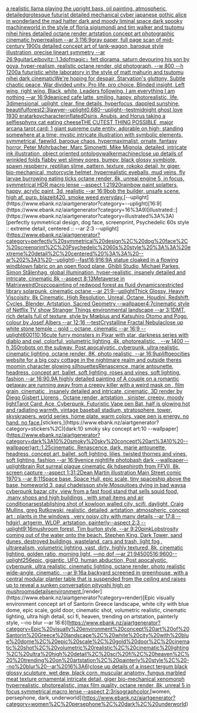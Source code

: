 [a realistic llama playing the upright bass, oil painting, atmospheric, detailed](https://www.ebank.nz/aiartgenerator?category=a%20realistic%20llama%20playing%20the%20upright%20bass%2C%20oil%20painting%2C%20atmospheric%2C%20detailed)[grotesque futurist detailed mechanical cyber japanese gothic alice in wonderland the mad hatter dark and moody liminal space dark spooky machineworld in the style of floria sigismondi and tim walker and tsutomu nihei hires detailed octane render artstation concept art photographic cinematic hyperrealism --ar 3:1](https://www.ebank.nz/aiartgenerator?category=grotesque%20futurist%20detailed%20mechanical%20cyber%20japanese%20gothic%20alice%20in%20wonderland%20the%20mad%20hatter%20dark%20and%20moody%20liminal%20space%20dark%20spooky%20machineworld%20in%20the%20style%20of%20floria%20sigismondi%20and%20tim%20walker%20and%20tsutomu%20nihei%20hires%20detailed%20octane%20render%20artstation%20concept%20art%20photographic%20cinematic%20hyperrealism%20--ar%203%3A1)[16:9](https://www.ebank.nz/aiartgenerator?category=16%3A9)[gray paper, full page scan of mid-century 1900s detailed concept art of tank-wagon, baroque style illustration, precise lineart symmetry --ar 26:9](https://www.ebank.nz/aiartgenerator?category=gray%20paper%2C%20full%20page%20scan%20of%20mid-century%201900s%20detailed%20concept%20art%20of%20tank-wagon%2C%20baroque%20style%20illustration%2C%20precise%20lineart%20symmetry%20--ar%2026%3A9)[guitar](https://www.ebank.nz/aiartgenerator?category=guitar)[Leibovitz::1.3](https://www.ebank.nz/aiartgenerator?category=Leibovitz%3A%3A1.3)[dof](https://www.ebank.nz/aiartgenerator?category=dof)[magic」](https://www.ebank.nz/aiartgenerator?category=magic%E3%80%8D)[felt diorama, saturn devouring his son by goya, hyper-realism, realistic octane render, old photograph, --w 800 --h 1200](https://www.ebank.nz/aiartgenerator?category=felt%20diorama%2C%20saturn%20devouring%20his%20son%20by%20goya%2C%20hyper-realism%2C%20realistic%20octane%20render%2C%20old%20photograph%2C%20--w%20800%20--h%201200)[a futuristic white laboratory in the style of matt mahurin and tsutomu nihei dark cinematic](https://www.ebank.nz/aiartgenerator?category=a%20futuristic%20white%20laboratory%20in%20the%20style%20of%20matt%20mahurin%20and%20tsutomu%20nihei%20dark%20cinematic)[We're hoping for despair, Starvation's gluttony, Subtle chaotic peace, War divided unity, Pro life, pro choice, Blinded insight, Left wing, right wing, Black, white, Leaders following,  I am everything I am nothing —ar 16:9](https://www.ebank.nz/aiartgenerator?category=We%27re%20hoping%20for%20despair%2C%20Starvation%27s%20gluttony%2C%20Subtle%20chaotic%20peace%2C%20War%20divided%20unity%2C%20Pro%20life%2C%20pro%20choice%2C%20Blinded%20insight%2C%20Left%20wing%2C%20right%20wing%2C%20Black%2C%20white%2C%20Leaders%20following%2C%20%20I%20am%20everything%20I%20am%20nothing%20%E2%80%94ar%2016%3A9)[dean](https://www.ebank.nz/aiartgenerator?category=dean)[iced cafe latte, smiling, happy, photorealistic, life, 3dimensional, uplight, clear, fine details, hyperfocus, dappled sunshine, beautiful](https://www.ebank.nz/aiartgenerator?category=iced%20cafe%20latte%2C%20smiling%2C%20happy%2C%20photorealistic%2C%20life%2C%203dimensional%2C%20uplight%2C%20clear%2C%20fine%20details%2C%20hyperfocus%2C%20dappled%20sunshine%2C%20beautiful)[forest](https://www.ebank.nz/aiartgenerator?category=forest)[2:3](https://www.ebank.nz/aiartgenerator?category=2%3A3)[lawyer](https://www.ebank.nz/aiartgenerator?category=lawyer)[--uplight](https://www.ebank.nz/aiartgenerator?category=--uplight)[0.6](https://www.ebank.nz/aiartgenerator?category=0.6)[80](https://www.ebank.nz/aiartgenerator?category=80)[--uplight](https://www.ebank.nz/aiartgenerator?category=--uplight)[--test](https://www.ebank.nz/aiartgenerator?category=--test)[midnight ghost love 1930 era](https://www.ebank.nz/aiartgenerator?category=midnight%20ghost%20love%201930%20era)[tarkov](https://www.ebank.nz/aiartgenerator?category=tarkov)[character](https://www.ebank.nz/aiartgenerator?category=character)[inflated](https://www.ebank.nz/aiartgenerator?category=inflated)[Osiris, Anubis, and Horus taking a selfie](https://www.ebank.nz/aiartgenerator?category=Osiris%2C%20Anubis%2C%20and%20Horus%20taking%20a%20selfie)[sphynx cat eating cheese](https://www.ebank.nz/aiartgenerator?category=sphynx%20cat%20eating%20cheese)[THE CUTEST THING POSSIBLE, major arcana tarot card; 1 giant supreme cute entity, adorable on high; standing somewhere at a time; mystic intricate illustration with symbolic elements, symmetrical, faewild, baroque chaos, hypermaximalist, ornate, fantasy horror, Peter Mohrbacher, Marc Simonetti, Mike Mignola, detailed, intricate ink illustration, object oriented ontology](https://www.ebank.nz/aiartgenerator?category=THE%20CUTEST%20THING%20POSSIBLE%2C%20major%20arcana%20tarot%20card%3B%201%20giant%20supreme%20cute%20entity%2C%20adorable%20on%20high%3B%20standing%20somewhere%20at%20a%20time%3B%20mystic%20intricate%20illustration%20with%20symbolic%20elements%2C%20symmetrical%2C%20faewild%2C%20baroque%20chaos%2C%20hypermaximalist%2C%20ornate%2C%20fantasy%20horror%2C%20Peter%20Mohrbacher%2C%20Marc%20Simonetti%2C%20Mike%20Mignola%2C%20detailed%2C%20intricate%20ink%20illustration%2C%20object%20oriented%20ontology)[walker](https://www.ebank.nz/aiartgenerator?category=walker)[machine](https://www.ebank.nz/aiartgenerator?category=machine)[close up details of wrinkled folds flabby wet slimey pores, bumpy, black glossy symbiote, spawn respberry, reptilian slime, pattern, texture, rokoko detail, hr giger, bio-mechanical, motorcycle helmet, hyperrealistic eyeballs, mud veins, fly larvae burrowing eating ticks octane render, 8k, unreal engine 5, in focus, symmetrical HDR macro lense --aspect 1:2](https://www.ebank.nz/aiartgenerator?category=close%20up%20details%20of%20wrinkled%20folds%20flabby%20wet%20slimey%20pores%2C%20bumpy%2C%20black%20glossy%20symbiote%2C%20spawn%20respberry%2C%20reptilian%20slime%2C%20pattern%2C%20texture%2C%20rokoko%20detail%2C%20hr%20giger%2C%20bio-mechanical%2C%20motorcycle%20helmet%2C%20hyperrealistic%20eyeballs%2C%20mud%20veins%2C%20fly%20larvae%20burrowing%20eating%20ticks%20octane%20render%2C%208k%2C%20unreal%20engine%205%2C%20in%20focus%2C%20symmetrical%20HDR%20macro%20lense%20--aspect%201%3A2)[1920](https://www.ebank.nz/aiartgenerator?category=1920)[rainbow paint splatters, happy, acrylic paint, 3d, realistic --ar 16:9](https://www.ebank.nz/aiartgenerator?category=rainbow%20paint%20splatters%2C%20happy%2C%20acrylic%20paint%2C%203d%2C%20realistic%20--ar%2016%3A9)[bob the builder, unsafe scene. high af. purp. blazeit420. smoke weed everyday.](https://www.ebank.nz/aiartgenerator?category=bob%20the%20builder%2C%20unsafe%20scene.%20high%20af.%20purp.%20blazeit420.%20smoke%20weed%20everyday.)[--uplight](https://www.ebank.nz/aiartgenerator?category=--uplight)[16:9](https://www.ebank.nz/aiartgenerator?category=16%3A9)[illustrated::](https://www.ebank.nz/aiartgenerator?category=illustrated%3A%3A)[perfectly symmetrical design, dog face, screenprint, Psychedelic 60s style :: extreme detail, centered :: --ar 2:3 --uplight](https://www.ebank.nz/aiartgenerator?category=perfectly%20symmetrical%20design%2C%20dog%20face%2C%20screenprint%2C%20Psychedelic%2060s%20style%20%3A%3A%20extreme%20detail%2C%20centered%20%3A%3A%20--ar%202%3A3%20--uplight)[--fast](https://www.ebank.nz/aiartgenerator?category=--fast)[16:9](https://www.ebank.nz/aiartgenerator?category=16%3A9)[16:9](https://www.ebank.nz/aiartgenerator?category=16%3A9)[A statue cloaked in a flowing windblown fabric on an open flood plane, Ghibli Studio, Michael Parkes, Simon Stålenhag, global illumination, hyper-realistic, insanely detailed and intricate, cinematic 8k --aspect 8:13](https://www.ebank.nz/aiartgenerator?category=A%20statue%20cloaked%20in%20a%20flowing%20windblown%20fabric%20on%20an%20open%20flood%20plane%2C%20Ghibli%20Studio%2C%20Michael%20Parkes%2C%20Simon%20St%C3%A5lenhag%2C%20global%20illumination%2C%20hyper-realistic%2C%20insanely%20detailed%20and%20intricate%2C%20cinematic%208k%20--aspect%208%3A13)[Metaverse in Matrix](https://www.ebank.nz/aiartgenerator?category=Metaverse%20in%20Matrix)[weird](https://www.ebank.nz/aiartgenerator?category=weird)[Orozco](https://www.ebank.nz/aiartgenerator?category=Orozco)[painting of redwood forest as fluid dynamics](https://www.ebank.nz/aiartgenerator?category=painting%20of%20redwood%20forest%20as%20fluid%20dynamics)[restricted library solarpunk, cinematic octane --ar 21:9](https://www.ebank.nz/aiartgenerator?category=restricted%20library%20solarpunk%2C%20cinematic%20octane%20--ar%2021%3A9)[--uplight](https://www.ebank.nz/aiartgenerator?category=--uplight)[Thick Glossy, Heavy Viscoisity, 8k Cinematic, High Resolution, Unreal, Octane, Houdini, Redshift, Cycles, Blender, Artstation, Sacred Geometry --wallpaper](https://www.ebank.nz/aiartgenerator?category=Thick%20Glossy%2C%20Heavy%20Viscoisity%2C%208k%20Cinematic%2C%20High%20Resolution%2C%20Unreal%2C%20Octane%2C%20Houdini%2C%20Redshift%2C%20Cycles%2C%20Blender%2C%20Artstation%2C%20Sacred%20Geometry%20--wallpaper)[4:7](https://www.ebank.nz/aiartgenerator?category=4%3A7)[cinematic style of Netflix TV show Stranger Things environmental landscape --ar 3:1](https://www.ebank.nz/aiartgenerator?category=cinematic%20style%20of%20Netflix%20TV%20show%20Stranger%20Things%20environmental%20landscape%20--ar%203%3A1)[DMT,  rich details full of texture, style by Mœbius and Katsuhiro Otomo and Pogo, colour by Josef Albers --ar 12:16 --test](https://www.ebank.nz/aiartgenerator?category=DMT%2C%20%20rich%20details%20full%20of%20texture%2C%20style%20by%20M%C5%93bius%20and%20Katsuhiro%20Otomo%20and%20Pogo%2C%20colour%20by%20Josef%20Albers%20--ar%2012%3A16%20--test)[Crystalline Fractal Nebula](https://www.ebank.nz/aiartgenerator?category=Crystalline%20Fractal%20Nebula)[close up white stone temple :: gold :: octane, cinematic --ar 16:9 --uplight](https://www.ebank.nz/aiartgenerator?category=close%20up%20white%20stone%20temple%20%3A%3A%20gold%20%3A%3A%20octane%2C%20cinematic%20--ar%2016%3A9%20--uplight)[600](https://www.ebank.nz/aiartgenerator?category=600)[1](https://www.ebank.nz/aiartgenerator?category=1)[10:16](https://www.ebank.nz/aiartgenerator?category=10%3A16)[cute furry monsters in Pixar with star, darkness series with diablo and owl, colorful, volumetric lighting, 4k, photorealistic, , --w 1400 --h 350](https://www.ebank.nz/aiartgenerator?category=cute%20furry%20monsters%20in%20Pixar%20with%20star%2C%20darkness%20series%20with%20diablo%20and%20owl%2C%20colorful%2C%20volumetric%20lighting%2C%204k%2C%20photorealistic%2C%20%2C%20--w%201400%20--h%20350)[robots on the subway, Post apocalyptic, cyberpunk, ultra realistic, cinematic lighting, octane render, 8K, photo realistic,  --ar 16:9](https://www.ebank.nz/aiartgenerator?category=robots%20on%20the%20subway%2C%20Post%20apocalyptic%2C%20cyberpunk%2C%20ultra%20realistic%2C%20cinematic%20lighting%2C%20octane%20render%2C%208K%2C%20photo%20realistic%2C%20%20--ar%2016%3A9)[uplift](https://www.ebank.nz/aiartgenerator?category=uplift)[geocities website for a big cozy cottage in the nightmare realm and outside theres moomin character glowing silhouettes](https://www.ebank.nz/aiartgenerator?category=geocities%20website%20for%20a%20big%20cozy%20cottage%20in%20the%20nightmare%20realm%20and%20outside%20theres%20moomin%20character%20glowing%20silhouettes)[Renascence, marie antounette, headress, concept art, ballet, soft lighting, roses and vines, soft lighting, fashion --ar 16:9](https://www.ebank.nz/aiartgenerator?category=Renascence%2C%20marie%20antounette%2C%20headress%2C%20concept%20art%2C%20ballet%2C%20soft%20lighting%2C%20roses%20and%20vines%2C%20soft%20lighting%2C%20fashion%20--ar%2016%3A9)[0.9](https://www.ebank.nz/aiartgenerator?category=0.9)[A highly detailed painting of A couple on a romantic getaway are running away from a creepy killer with a weird mask on  , film grain, cinematic , insanely detailed and intricate, cinematic, 3D render by Diego Gisbert Llorens , Octane render, artstation , sinister, creepy, moody light](https://www.ebank.nz/aiartgenerator?category=A%20highly%20detailed%20painting%20of%20A%20couple%20on%20a%20romantic%20getaway%20are%20running%20away%20from%20a%20creepy%20killer%20with%20a%20weird%20mask%20on%20%20%2C%20film%20grain%2C%20cinematic%20%2C%20insanely%20detailed%20and%20intricate%2C%20cinematic%2C%203D%20render%20by%20Diego%20Gisbert%20Llorens%20%2C%20Octane%20render%2C%20artstation%20%2C%20sinister%2C%20creepy%2C%20moody%20light)[Tarot Card: Ace, Cyberpunk. Futuristic Vape pen Bat, half is glowing hot and radiating warmth. vintage baseball stadium, stratosphere, tower, skyskrapers. world series, home plate. warm colors. vape pen is energy. no hand. no face.](https://www.ebank.nz/aiartgenerator?category=Tarot%20Card%3A%20Ace%2C%20Cyberpunk.%20Futuristic%20Vape%20pen%20Bat%2C%20half%20is%20glowing%20hot%20and%20radiating%20warmth.%20vintage%20baseball%20stadium%2C%20stratosphere%2C%20tower%2C%20skyskrapers.%20world%20series%2C%20home%20plate.%20warm%20colors.%20vape%20pen%20is%20energy.%20no%20hand.%20no%20face.)[stickers,](https://www.ebank.nz/aiartgenerator?category=stickers%2C)[dark:10 smoky sky concept art:10 --wallpaper](https://www.ebank.nz/aiartgenerator?category=dark%3A10%20smoky%20sky%20concept%20art%3A10%20--wallpaper)[art::1.25](https://www.ebank.nz/aiartgenerator?category=art%3A%3A1.25)[cinematic, Renascence, dark, marie antounette, headress, concept art, ballet, soft lighting, lilies, twisted thornes and vines, soft lighting, fashion --ar 16:9](https://www.ebank.nz/aiartgenerator?category=cinematic%2C%20Renascence%2C%20dark%2C%20marie%20antounette%2C%20headress%2C%20concept%20art%2C%20ballet%2C%20soft%20lighting%2C%20lilies%2C%20twisted%20thornes%20and%20vines%2C%20soft%20lighting%2C%20fashion%20--ar%2016%3A9)[venice nightlife photobash dark --wallpaper](https://www.ebank.nz/aiartgenerator?category=venice%20nightlife%20photobash%20dark%20--wallpaper)[--uplight](https://www.ebank.nz/aiartgenerator?category=--uplight)[brain Rot surreal plague cinematic 4k hd](https://www.ebank.nz/aiartgenerator?category=brain%20Rot%20surreal%20plague%20cinematic%204k%20hd)[sephiroth from FFVII, 8k, screen capture --aspect 1:3](https://www.ebank.nz/aiartgenerator?category=sephiroth%20from%20FFVII%2C%208k%2C%20screen%20capture%20--aspect%201%3A3)[1:2](https://www.ebank.nz/aiartgenerator?category=1%3A2)[Dean Martin illustration Main Street comic 1970’s --ar 8:11](https://www.ebank.nz/aiartgenerator?category=Dean%20Martin%20illustration%20Main%20Street%20comic%201970%E2%80%99s%20--ar%208%3A11)[Space base, Space Hull, epic scale, tiny spaceship above the base, homeworld 3, paul chadeisson style,](https://www.ebank.nz/aiartgenerator?category=Space%20base%2C%20Space%20Hull%2C%20epic%20scale%2C%20tiny%20spaceship%20above%20the%20base%2C%20homeworld%203%2C%20paul%20chadeisson%20style%2C)[Mosquitoes dying in bad ways](https://www.ebank.nz/aiartgenerator?category=Mosquitoes%20dying%20in%20bad%20ways)[a cyberpunk bazar city ,view from a fast food stand that sells squid food,  ,many shops and high buildings , with small items and air conditionarsestablishing shot of kowloon walled city, scifi, daylight, Craig Mullins, greg Rutkowski, realistic, detailed, artstation, atmospheric, concept art : plants in the windows , very noisy city with many details --ar 17:8 --hd](https://www.ebank.nz/aiartgenerator?category=a%20cyberpunk%20bazar%20city%20%2Cview%20from%20a%20fast%20food%20stand%20that%20sells%20squid%20food%2C%20%20%2Cmany%20shops%20and%20high%20buildings%20%2C%20with%20small%20items%20and%20air%20conditionarsestablishing%20shot%20of%20kowloon%20walled%20city%2C%20scifi%2C%20daylight%2C%20Craig%20Mullins%2C%20greg%20Rutkowski%2C%20realistic%2C%20detailed%2C%20artstation%2C%20atmospheric%2C%20concept%20art%20%3A%20plants%20in%20the%20windows%20%2C%20very%20noisy%20city%20with%20many%20details%20--ar%2017%3A8%20--hd)[girl, artgerm, WLOP, artstation,  painterly--aspect 2:3 --uplight](https://www.ebank.nz/aiartgenerator?category=girl%2C%20artgerm%2C%20WLOP%2C%20artstation%2C%20%20painterly--aspect%202%3A3%20--uplight)[9:16](https://www.ebank.nz/aiartgenerator?category=9%3A16)[mushroom forest, Tim burton style, --ar 9:20](https://www.ebank.nz/aiartgenerator?category=mushroom%20forest%2C%20Tim%20burton%20style%2C%20--ar%209%3A20)[pink](https://www.ebank.nz/aiartgenerator?category=pink)[Lobstrosity coming out of the water onto the beach. Stephen King, Dark Tower, sand dunes, destroyed buildings, wasteland, cars and trash, light fog , ultrarealism, volumetric lighting, vast, dirty, highly textured, 8k, cinematic lighting, golden ratio, morning light, —no dof —ar 21:9](https://www.ebank.nz/aiartgenerator?category=Lobstrosity%20coming%20out%20of%20the%20water%20onto%20the%20beach.%20Stephen%20King%2C%20Dark%20Tower%2C%20sand%20dunes%2C%20destroyed%20buildings%2C%20wasteland%2C%20cars%20and%20trash%2C%20light%20fog%20%2C%20ultrarealism%2C%20volumetric%20lighting%2C%20vast%2C%20dirty%2C%20highly%20textured%2C%208k%2C%20cinematic%20lighting%2C%20golden%20ratio%2C%20morning%20light%2C%20%E2%80%94no%20dof%20%E2%80%94ar%2021%3A9)[4500](https://www.ebank.nz/aiartgenerator?category=4500)[5](https://www.ebank.nz/aiartgenerator?category=5)[16:9](https://www.ebank.nz/aiartgenerator?category=16%3A9)[600](https://www.ebank.nz/aiartgenerator?category=600)[--uplight](https://www.ebank.nz/aiartgenerator?category=--uplight)[256](https://www.ebank.nz/aiartgenerator?category=256)[epic, gigantic, UFO, human abduction, Post apocalyptic, cyberpunk, ultra realistic, cinematic lighting, octane render, photo realistic wide-angle, cinematic, --ar 9:16](https://www.ebank.nz/aiartgenerator?category=epic%2C%20gigantic%2C%20UFO%2C%20human%20abduction%2C%20Post%20apocalyptic%2C%20cyberpunk%2C%20ultra%20realistic%2C%20cinematic%20lighting%2C%20octane%20render%2C%20photo%20realistic%20wide-angle%2C%20cinematic%2C%20--ar%209%3A16)[a backyard screened in greenhouse, with a central modular planter table that is suspended from the ceiling and raises up to reveal a sunken conversation pit](https://www.ebank.nz/aiartgenerator?category=a%20backyard%20screened%20in%20greenhouse%2C%20with%20a%20central%20modular%20planter%20table%20that%20is%20suspended%20from%20the%20ceiling%20and%20raises%20up%20to%20reveal%20a%20sunken%20conversation%20pit)[yoshi high on mushrooms](https://www.ebank.nz/aiartgenerator?category=yoshi%20high%20on%20mushrooms)[details](https://www.ebank.nz/aiartgenerator?category=details)[environment.](https://www.ebank.nz/aiartgenerator?category=environment.)[render](https://www.ebank.nz/aiartgenerator?category=render)[Epic visually environment concept art of Santorin Greece landscape, white city with blue dome, epic scale, gold door, cinematic shot, volumetric realistic, cinematic lighting, ultra high detail, sci fi, heaven,  trending on artstation, painterly style, --no blur --ar 16:6](https://www.ebank.nz/aiartgenerator?category=Epic%20visually%20environment%20concept%20art%20of%20Santorin%20Greece%20landscape%2C%20white%20city%20with%20blue%20dome%2C%20epic%20scale%2C%20gold%20door%2C%20cinematic%20shot%2C%20volumetric%20realistic%2C%20cinematic%20lighting%2C%20ultra%20high%20detail%2C%20sci%20fi%2C%20heaven%2C%20%20trending%20on%20artstation%2C%20painterly%20style%2C%20--no%20blur%20--ar%2016%3A6)[close up details of a insect tergum black glossy sculpture, wet dew, black corn, muscular anatomy, fungus marbled meat texture ornamental intricate detail, giger bio-mechanical xenomorph hyperrealistic, photorealistic, imax film quality, octane render, 8k, unreal 5 in focus symmetrical macro lense --aspect 2:3](https://www.ebank.nz/aiartgenerator?category=close%20up%20details%20of%20a%20insect%20tergum%20black%20glossy%20sculpture%2C%20wet%20dew%2C%20black%20corn%2C%20muscular%20anatomy%2C%20fungus%20marbled%20meat%20texture%20ornamental%20intricate%20detail%2C%20giger%20bio-mechanical%20xenomorph%20hyperrealistic%2C%20photorealistic%2C%20imax%20film%20quality%2C%20octane%20render%2C%208k%2C%20unreal%205%20in%20focus%20symmetrical%20macro%20lense%20--aspect%202%3A3)[risograph](https://www.ebank.nz/aiartgenerator?category=risograph)[color.](https://www.ebank.nz/aiartgenerator?category=color.)[women, persephone, dark, underworld](https://www.ebank.nz/aiartgenerator?category=women%2C%20persephone%2C%20dark%2C%20underworld)